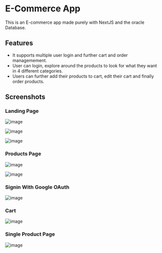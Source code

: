 
# E-Commerce App

This is an E-commerce app made purely with NextJS and the oracle Database. 


## Features

- It supports multiple user login and further cart and order managemement.
- User can login, explore around the products to look for what they want in 4 different categories.
- Users can further add their products to cart, edit their cart and finally order products.





## Screenshots

### Landing Page
![image](https://github.com/Lakshayyy-m/e-commerce-app/assets/138291814/09624c26-d8ba-415b-84ce-3872c84c8592)

![image](https://github.com/Lakshayyy-m/e-commerce-app/assets/138291814/f9836ad5-30e6-46ba-b653-cd7ec85f18a0)

![image](https://github.com/Lakshayyy-m/e-commerce-app/assets/138291814/08f0a22f-afa6-432b-b581-735f149a0d05)

### Products Page
![image](https://github.com/Lakshayyy-m/e-commerce-app/assets/138291814/8868e4a5-d63b-48b3-a2bd-a69e9f86f5b9)

![image](https://github.com/Lakshayyy-m/e-commerce-app/assets/138291814/74f8d90d-7cfd-4759-b7ed-f659851f1701)

### Signin With Google OAuth
![image](https://github.com/Lakshayyy-m/e-commerce-app/assets/138291814/4b0e6758-2822-4f6f-bb17-1eac229491e7)

### Cart
![image](https://github.com/Lakshayyy-m/e-commerce-app/assets/138291814/f8b0217c-70d6-4dc1-847f-89c4696f757b)

### Single Product Page
![image](https://github.com/Lakshayyy-m/e-commerce-app/assets/138291814/066e7d8c-7606-4db3-8ca8-7d587e66a1a7)


